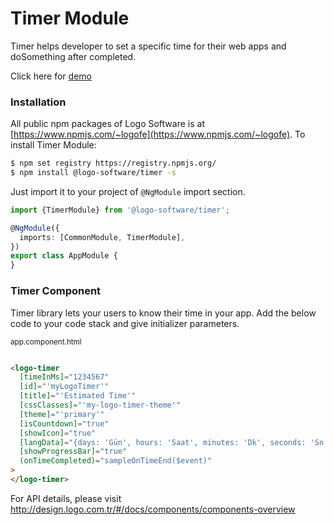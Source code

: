 # Timer Module

Timer helps developer to set a specific time for their web apps and doSomething after completed.

Click here for [demo](http://design.logo.com.tr/#/docs/components/timer-module#timermodule)

### Installation

All public npm packages of Logo Software is at [https://www.npmjs.com/~logofe](https://www.npmjs.com/~logofe). To
install Timer Module:

```bash
$ npm set registry https://registry.npmjs.org/
$ npm install @logo-software/timer -s
```

Just import it to your project of `@NgModule` import section.

```typescript
import {TimerModule} from '@logo-software/timer';

@NgModule({
  imports: [CommonModule, TimerModule],
})
export class AppModule {
}
```

### Timer Component

Timer library lets your users to know their time in your app. Add the below code to your code stack and give initializer
parameters.

<sub>app.component.html</sub>

```html

<logo-timer
  [timeInMs]="1234567"
  [id]="'myLogoTimer'"
  [title]="'Estimated Time'"
  [cssClasses]="'my-logo-timer-theme'"
  [theme]="'primary'"
  [isCountdown]="true"
  [showIcon]="true"
  [langData]="{days: 'Gün', hours: 'Saat', minutes: 'Dk', seconds: 'Sn'}"
  [showProgressBar]="true"
  (onTimeCompleted)="sampleOnTimeEnd($event)"
>
</logo-timer>
```

For API details, please visit http://design.logo.com.tr/#/docs/components/components-overview
